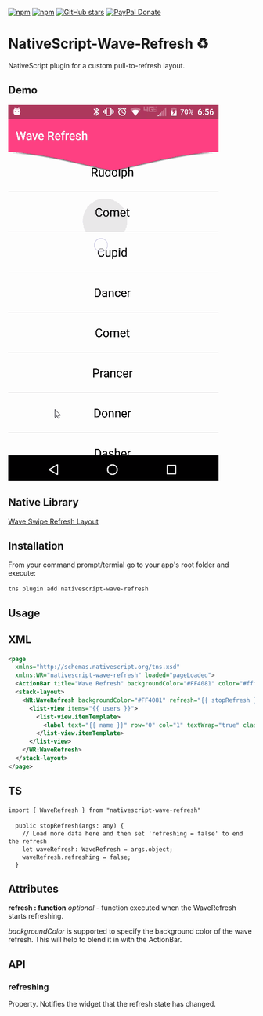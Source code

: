 [![npm](https://img.shields.io/npm/v/nativescript-wave-refresh.svg)](https://www.npmjs.com/package/nativescript-wave-refresh)
[![npm](https://img.shields.io/npm/dt/nativescript-wave-refresh.svg?label=npm%20downloads)](https://www.npmjs.com/package/nativescript-wave-refresh)
[![GitHub stars](https://img.shields.io/github/stars/bradmartin/nativescript-wave-refresh.svg)](https://github.com/bradmartin/nativescript-wave-refresh/stargazers)
[![PayPal Donate](https://img.shields.io/badge/Donate-PayPal-ff4081.svg)](https://www.paypal.me/bradwayne88)


# NativeScript-Wave-Refresh :recycle:
NativeScript plugin for a custom pull-to-refresh layout.

## Demo

![Demo](./screens/demo.gif)

## Native Library
[Wave Swipe Refresh Layout](https://github.com/recruit-lifestyle/WaveSwipeRefreshLayout)

## Installation
From your command prompt/termial go to your app's root folder and execute:

`tns plugin add nativescript-wave-refresh`

## Usage

## XML
```XML
<page 
  xmlns="http://schemas.nativescript.org/tns.xsd" 
  xmlns:WR="nativescript-wave-refresh" loaded="pageLoaded">
  <ActionBar title="Wave Refresh" backgroundColor="#FF4081" color="#fff" />
  <stack-layout>
    <WR:WaveRefresh backgroundColor="#FF4081" refresh="{{ stopRefresh }}" id="waveRefresh">
      <list-view items="{{ users }}">
        <list-view.itemTemplate>
          <label text="{{ name }}" row="0" col="1" textWrap="true" class="message" />
        </list-view.itemTemplate>
      </list-view>
    </WR:WaveRefresh>
  </stack-layout>
</page>
```

## TS
```TS
import { WaveRefresh } from "nativescript-wave-refresh"

  public stopRefresh(args: any) {
    // Load more data here and then set 'refreshing = false' to end the refresh
    let waveRefresh: WaveRefresh = args.object;
    waveRefresh.refreshing = false;
  }

```


## Attributes
**refresh : function** *optional* - function executed when the WaveRefresh starts refreshing.

*backgroundColor* is supported to specify the background color of the wave refresh. This will help to blend it in with the ActionBar.

## API

### refreshing

Property. Notifies the widget that the refresh state has changed.
